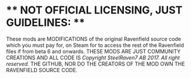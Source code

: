 # ** NOT OFFICIAL LICENSING, JUST GUIDELINES: **
These mods are MODIFICATIONS of the original Ravenfield source code which you must pay for, on Steam for to access the rest of the Ravenfield files if from beta 6 and onwards. THESE MODS ARE JUST COMMUNITY CREATIONS AND ALL CODE IS *Copyright SteelRaven7 AB 2017. All right reserved.*
THE GITHUB, NOR DO THE CREATORS OF THE MOD OWN THE RAVENFIELD SOURCE CODE.
